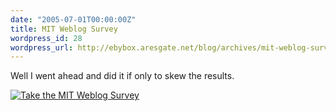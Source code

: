 ```yaml
---
date: "2005-07-01T00:00:00Z"
title: MIT Weblog Survey
wordpress_id: 28
wordpress_url: http://ebybox.aresgate.net/blog/archives/mit-weblog-survey/
---
```

Well I went ahead and did it if only to skew the results.

<a href="http://blogsurvey.media.mit.edu/request"><img src="http://blogsurvey.media.mit.edu/images/survey-science.gif" alt="Take the MIT Weblog Survey" style="border:none" /></a>
